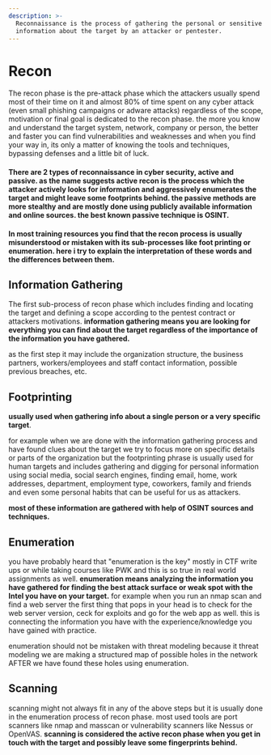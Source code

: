```yaml
---
description: >-
  Reconnaissance is the process of gathering the personal or sensitive
  information about the target by an attacker or pentester.
---
```


# Recon

The recon phase is the pre-attack phase which the attackers usually spend most of their time on it and almost 80% of time spent on any cyber attack \(even small phishing campaigns or adware attacks\) regardless of the scope, motivation or final goal  is dedicated to the recon phase. the more you know and understand the target system, network, company or person, the better and faster you can find vulnerabilities and weaknesses and when you find your way in, its only a matter of knowing the tools and techniques, bypassing defenses and a little bit of luck.

#### There are 2 types of reconnaissance in cyber security, active and passive. as the name suggests active recon is the process which the attacker actively looks for information and aggressively enumerates the target and might leave some footprints behind. the passive methods are more stealthy and are mostly done using publicly available information and online sources. the best known passive technique is OSINT. 

#### In most training resources you find that the recon process is usually misunderstood or mistaken with its sub-processes like foot printing or enumeration. here i try to explain the interpretation of these words and the differences between them.

## **Information Gathering**

The first sub-process of recon phase which includes finding and locating the target and defining a scope according to the pentest contract or attackers motivations. **information gathering means you are looking for everything you can find about the target regardless of the importance of the information you have gathered.**

as the first step it may include the organization structure, the business partners, workers/employees and staff contact information, possible previous breaches, etc.



## Footprinting

**usually used when gathering info about a single person or a very specific target**.

 for example when we are done with the information gathering process and have found clues about the target we try to focus more on specific details or parts of the organization but the footprinting phrase is usually used for human targets and includes gathering and digging for personal information using social media, social search engines, finding email, home, work addresses, department, employment type, coworkers, family and friends  and even some personal habits that can be useful for us as attackers. 

**most of these information are gathered with help of OSINT sources and techniques.**

## Enumeration

 you have probably heard that "enumeration is the key" mostly in CTF write ups or while taking courses like PWK and this is so true in real world assignments as well. **enumeration means analyzing the information you have gathered for finding the best attack surface or weak spot with the Intel you have on your target.** for example when you run an nmap scan and find a web server the first thing that pops in your head is to check for the web server version, ceck for exploits and go for the web app as well. this is connecting the information you have with the experience/knowledge you have gained with practice.

enumeration should not be mistaken with threat modeling because it threat modeling we are making a structured map of possible holes in the network AFTER we have found these holes using enumeration.

## Scanning

scanning might not always fit in any of the above steps but it is usually done in the enumeration process of recon phase. most used tools are port scanners like nmap and masscan or vulnerability scanners like Nessus or OpenVAS. **scanning is considered the active recon phase when you get in touch with the target and possibly leave some fingerprints behind.**

